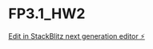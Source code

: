 # FP3.1_HW2

[Edit in StackBlitz next generation editor ⚡️](https://stackblitz.com/~/github.com/sanjayxzz/FP3.1_HW2)